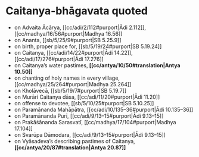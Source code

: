 # Caitanya-bhāgavata quoted

* on Advaita Ācārya, [[cc/adi/2/112#purport|Ādi 2.112]], [[cc/madhya/16/56#purport|Madhya 16.56]]
* on Ananta, [[sb/5/25/9#purport|SB 5.25.9]]
* on birth, proper place for, [[sb/5/19/24#purport|SB 5.19.24]]
* on Caitanya, [[cc/adi/14/22#purport|Ādi 14.22]], [[cc/adi/17/276#purport|Ādi 17.276]]
* on Caitanya’s water pastimes, **[[cc/antya/10/50#translation|Antya 10.50]]**
* on chanting of holy names in every village, [[cc/madhya/25/264#purport|Madhya 25.264]]
* on Kholāvecā, [[sb/5/19/7#purport|SB 5.19.7]]
* on Murāri Caitanya dāsa, [[cc/adi/11/20#purport|Ādi 11.20]]
* on offense to devotee, [[sb/5/10/25#purport|SB 5.10.25]]
* on Paramānanda Mahāpātra, [[cc/adi/10/135–36#purport|Ādi 10.135–36]]
* on Paramānanda Purī, [[cc/adi/9/13–15#purport|Ādi 9.13–15]]
* on Prakāśānanda Sarasvatī, [[cc/madhya/17/104#purport|Madhya 17.104]]
* on Svarūpa Dāmodara, [[cc/adi/9/13–15#purport|Ādi 9.13–15]]
* on Vyāsadeva’s describing pastimes of Caitanya, **[[cc/antya/20/87#translation|Antya 20.87]]**
